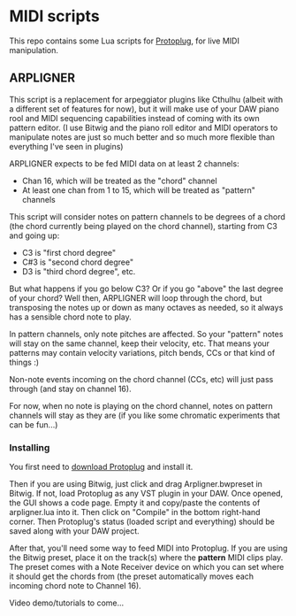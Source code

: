 # MIDI scripts

This repo contains some Lua scripts for [Protoplug](https://www.osar.fr/protoplug/), for live MIDI manipulation.

## ARPLIGNER

This script is a replacement for arpeggiator plugins like Cthulhu (albeit with a different set of features for now),
but it will make use of your DAW piano rool and MIDI sequencing capabilities instead of coming with its own pattern editor.
(I use Bitwig and the piano roll editor and MIDI operators to manipulate notes are just so much better and so much more flexible than everything I've seen in plugins)

ARPLIGNER expects to be fed MIDI data on at least 2 channels:

- Chan 16, which will be treated as the "chord" channel
- At least one chan from 1 to 15, which will be treated as "pattern" channels

This script will consider notes on pattern channels to be degrees of a chord (the chord currently being played on the chord channel), starting from C3 and going up:

- C3 is "first chord degree"
- C#3 is "second chord degree"
- D3 is "third chord degree", etc.

But what happens if you go below C3? Or if you go "above" the last degree of your chord? Well then, ARPLIGNER will loop through the chord, but transposing the notes up or down as many octaves as needed, so it always has a sensible chord note to play.

In pattern channels, only note pitches are affected. So your "pattern" notes will stay on the same channel, keep their velocity, etc. That means your patterns may contain velocity variations, pitch bends, CCs or that kind of things :)

Non-note events incoming on the chord channel (CCs, etc) will just pass through (and stay on channel 16).

For now, when no note is playing on the chord channel, notes on pattern channels will stay as they are (if you like some chromatic experiments that can be fun...)

### Installing

You first need to [download Protoplug](https://github.com/pac-dev/protoplug/releases) and install it.

Then if you are using Bitwig, just click and drag Arpligner.bwpreset in Bitwig. If not, load Protoplug as any VST plugin in your DAW. Once opened, the GUI shows a code page.
Empty it and copy/paste the contents of arpligner.lua into it. Then click on "Compile" in the bottom right-hand corner. Then Protoplug's status (loaded script and everything) should be saved along with your DAW project.

After that, you'll need some way to feed MIDI into Protoplug. If you are using the Bitwig preset, place it on the track(s) where the **pattern** MIDI clips play.
The preset comes with a Note Receiver device on which you can set where it should get the chords from (the preset automatically moves each incoming chord note to Channel 16).

Video demo/tutorials to come...
